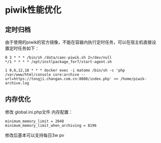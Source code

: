 # piwik性能优化

## 定时归档

由于使用的piwik的官方镜像，不能在容器内执行定时任务，可以在宿主机直接设置定时任务如下：

```
0 3 * * * /bin/sh /data/caec-piwik.sh 2>/dev/null
*/1 * * * * /opt/instlpackage_for7/start-agent.sh

1 0,6,12,18 * * * docker exec -i matomo /bin/sh -c 'php /var/www/html/console core:archive --url=https://tongji.changan.com.cn:8080/index.php' >> /home/piwik-archive.log
```

## 内存优化
修改 global.ini.php文件 内存配置：
```
minimum_memory_limit = 2048
minimum_memory_limit_when_archiving = 8196
```

修改后基本可以支持每日3w pv